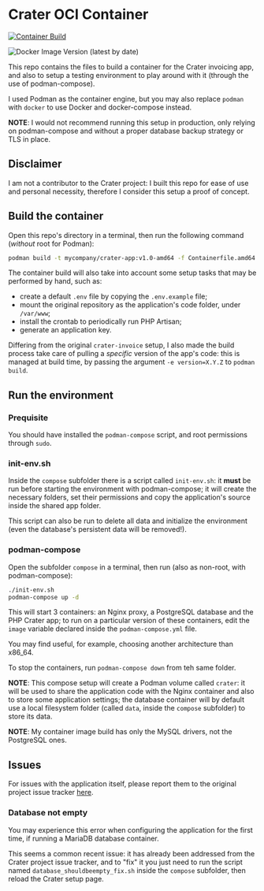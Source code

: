 # Crater OCI Container

[![Container Build](https://github.com/Procsiab/crater-app/actions/workflows/build-container-publish-dockerhub.yaml/badge.svg)](https://github.com/Procsiab/crater-app/actions/workflows/build-container-publish-dockerhub.yaml)

![Docker Image Version (latest by date)](https://img.shields.io/docker/v/procsiab/crater-app?label=Latest%20tag%20pushed%20on%20Docker%20Hub)

This repo contains the files to build a container for the Crater invoicing app, and also to setup a testing environment to play around with it (through the use of podman-compose).

I used Podman as the container engine, but you may also replace `podman` with `docker` to use Docker and docker-compose instead.

**NOTE**: I would not recommend running this setup in production, only relying on podman-compose and without a proper database backup strategy or TLS in place.

## Disclaimer

I am not a contributor to the Crater project: I built this repo for ease of use and personal necessity, therefore I consider this setup a proof of concept.

## Build the container

Open this repo's directory in a terminal, then run the following command (*without* root for Podman):

```bash
podman build -t mycompany/crater-app:v1.0-amd64 -f Containerfile.amd64
```

The container build will also take into account some setup tasks that may be performed by hand, such as:
- create a default `.env` file by copying the `.env.example` file;
- mount the original repository as the application's code folder, under `/var/www`;
- install the crontab to periodically run PHP Artisan;
- generate an application key.

Differing from the original `crater-invoice` setup, I also made the build process take care of pulling a *specific* version of the app's code: this is managed at build time, by passing the argument `-e version=X.Y.Z` to `podman build`.

## Run the environment

### Prequisite

You should have installed the `podman-compose` script, and root permissions through `sudo`.

### init-env.sh

Inside the `compose` subfolder there is a script called `init-env.sh`: it **must** be run before starting the environment with podman-compose; it will create the necessary folders, set their permissions and copy the application's source inside the shared app folder.

This script can also be run to delete all data and initialize the environment (even the database's persistent data will be removed!).

### podman-compose

Open the subfolder `compose` in a terminal, then run (also as non-root, with podman-compose):

```bash
./init-env.sh
podman-compose up -d
```

This will start 3 containers: an Nginx proxy, a PostgreSQL database and the PHP Crater app; to run on a particular version of these containers, edit the `image` variable declared inside the `podman-compose.yml` file.

You may find useful, for example, choosing another architecture than x86\_64.

To stop the containers, run `podman-compose down` from teh same folder.

**NOTE**: This compose setup will create a Podman volume called `crater`: it will be used to share the application code with the Nginx container and also to store some application settings; the database container will by default use a local filesystem folder (called `data`, inside the `compose` subfolder) to store its data.

**NOTE**: My container image build has only the MySQL drivers, not the PostgreSQL ones.

## Issues

For issues with the application itself, please report them to the original project issue tracker [here](https://github.com/crater-invoice/crater/issues).

### Database not empty

You may experience this error when configuring the application for the first time, if running a MariaDB database container.

This seems a common recent issue: it has already been addressed from the Crater project issue tracker, and to "fix" it you just need to run the script named `database_shouldbeempty_fix.sh` inside the `compose` subfolder, then reload the Crater setup page.
